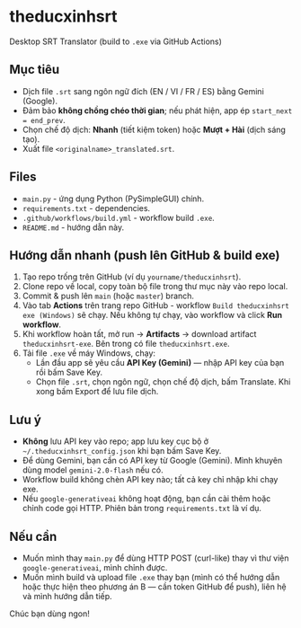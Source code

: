 # theducxinhsrt

Desktop SRT Translator (build to `.exe` via GitHub Actions)

## Mục tiêu
- Dịch file `.srt` sang ngôn ngữ đích (EN / VI / FR / ES) bằng Gemini (Google).
- Đảm bảo **không chồng chéo thời gian**; nếu phát hiện, app ép `start_next = end_prev`.
- Chọn chế độ dịch: **Nhanh** (tiết kiệm token) hoặc **Mượt + Hài** (dịch sáng tạo).
- Xuất file `<originalname>_translated.srt`.

## Files
- `main.py` - ứng dụng Python (PySimpleGUI) chính.
- `requirements.txt` - dependencies.
- `.github/workflows/build.yml` - workflow build `.exe`.
- `README.md` - hướng dẫn này.

## Hướng dẫn nhanh (push lên GitHub & build exe)
1. Tạo repo trống trên GitHub (ví dụ `yourname/theducxinhsrt`).
2. Clone repo về local, copy toàn bộ file trong thư mục này vào repo local.
3. Commit & push lên `main` (hoặc `master`) branch.
4. Vào tab **Actions** trên trang repo GitHub - workflow `Build theducxinhsrt exe (Windows)` sẽ chạy. Nếu không tự chạy, vào workflow và click **Run workflow**.
5. Khi workflow hoàn tất, mở run -> **Artifacts** -> download artifact `theducxinhsrt-exe`. Bên trong có file `theducxinhsrt.exe`.
6. Tải file `.exe` về máy Windows, chạy:
   - Lần đầu app sẽ yêu cầu **API Key (Gemini)** — nhập API key của bạn rồi bấm Save Key.
   - Chọn file `.srt`, chọn ngôn ngữ, chọn chế độ dịch, bấm Translate. Khi xong bấm Export để lưu file dịch.

## Lưu ý
- **Không** lưu API key vào repo; app lưu key cục bộ ở `~/.theducxinhsrt_config.json` khi bạn bấm Save Key.
- Để dùng Gemini, bạn cần có API key từ Google (Gemini). Mình khuyên dùng model `gemini-2.0-flash` nếu có.
- Workflow build không chèn API key nào; tất cả key chỉ nhập khi chạy exe.
- Nếu `google-generativeai` không hoạt động, bạn cần cài thêm hoặc chỉnh code gọi HTTP. Phiên bản trong `requirements.txt` là ví dụ.

## Nếu cần
- Muốn mình thay `main.py` để dùng HTTP POST (curl-like) thay vì thư viện `google-generativeai`, mình chỉnh được.
- Muốn mình build và upload file `.exe` thay bạn (mình có thể hướng dẫn hoặc thực hiện theo phương án B — cần token GitHub để push), liên hệ và mình hướng dẫn tiếp.

Chúc bạn dùng ngon!
